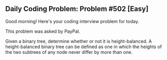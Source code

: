 ## Daily Coding Problem: Problem #502 [Easy]

Good morning! Here's your coding interview problem for today.

This problem was asked by PayPal.

Given a binary tree, determine whether or not it is height-balanced. A height-balanced binary tree can be defined as one in which the heights of the two subtrees of any node never differ by more than one.

